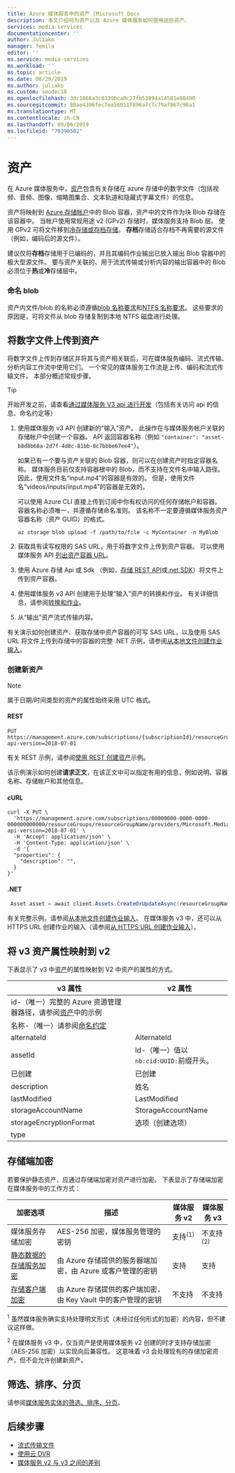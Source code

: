 ```yaml
---
title: Azure 媒体服务中的资产 |Microsoft Docs
description: 本文介绍何为资产以及 Azure 媒体服务如何使用这些资产。
services: media-services
documentationcenter: ''
author: Juliako
manager: femila
editor: ''
ms.service: media-services
ms.workload: ''
ms.topic: article
ms.date: 08/29/2019
ms.author: juliako
ms.custom: seodec18
ms.openlocfilehash: 3dc1866a3c0339bca0c27fb53894a14581e88490
ms.sourcegitcommit: 88ae4396fec7ea56011f896a7c7c79af867c90a1
ms.translationtype: MT
ms.contentlocale: zh-CN
ms.lasthandoff: 09/06/2019
ms.locfileid: "70390502"
---
```

# <a name="assets"></a>资产

在 Azure 媒体服务中，[资产](https://docs.microsoft.com/rest/api/media/assets)包含有关存储在 azure 存储中的数字文件（包括视频、音频、图像、缩略图集合、文本轨道和隐藏式字幕文件）的信息。 

资产将映射到 [Azure 存储帐户](storage-account-concept.md)中的 Blob 容器，资产中的文件作为块 Blob 存储在该容器中。 当帐户使用常规用途 v2 (GPv2) 存储时，媒体服务支持 Blob 层。 使用 GPv2 可将文件移到[冷存储或存档存储](https://docs.microsoft.com/azure/storage/blobs/storage-blob-storage-tiers)。 **存档**存储适合存档不再需要的源文件（例如，编码后的源文件）。

建议仅将**存档**存储用于已编码的，并且其编码作业输出已放入输出 Blob 容器中的极大型源文件。 要与资产关联的、用于流式传输或分析内容的输出容器中的 Blob 必须位于**热**或**冷**存储层中。

### <a name="naming-blobs"></a>命名 blob

资产内文件/blob 的名称必须遵循[blob 名称要求](https://docs.microsoft.com/rest/api/storageservices/Naming-and-Referencing-Containers--Blobs--and-Metadata)和[NTFS 名称要求](https://docs.microsoft.com/windows/win32/fileio/naming-a-file)。 这些要求的原因是，可将文件从 blob 存储复制到本地 NTFS 磁盘进行处理。

## <a name="upload-digital-files-into-assets"></a>将数字文件上传到资产

将数字文件上传到存储区并将其与资产相关联后，可在媒体服务编码、流式传输、分析内容工作流中使用它们。 一个常见的媒体服务工作流是上传、编码和流式传输文件。 本部分概述常规步骤。

> [!TIP]
> 开始开发之前，请查看[通过媒体服务 V3 api 进行开发](media-services-apis-overview.md)（包括有关访问 api 的信息、命名约定等）

1. 使用媒体服务 v3 API 创建新的“输入”资产。 此操作在与媒体服务帐户关联的存储帐户中创建一个容器。 API 返回容器名称（例如 `"container": "asset-b8d8b68a-2d7f-4d8c-81bb-8c7bbbe67ee4"`）。
   
    如果已有一个要与资产关联的 Blob 容器，则可以在创建资产时指定容器名称。 媒体服务目前仅支持容器根中的 Blob，而不支持在文件名中输入路径。 因此，使用文件名“input.mp4”的容器是有效的。 但是，使用文件名“videos/inputs/input.mp4”的容器是无效的。

    可以使用 Azure CLI 直接上传到订阅中你有权访问的任何存储帐户和容器。 <br/>容器名称必须唯一，并遵循存储命名准则。 该名称不一定要遵循媒体服务资产容器名称（资产 GUID）的格式。 
    
    ```azurecli
    az storage blob upload -f /path/to/file -c MyContainer -n MyBlob
    ```
2. 获取具有读写权限的 SAS URL，用于将数字文件上传到资产容器。 可以使用媒体服务 API [列出资产容器 URL](https://docs.microsoft.com/rest/api/media/assets/listcontainersas)。
3. 使用 Azure 存储 Api 或 Sdk （例如，[存储 REST API](../../storage/common/storage-rest-api-auth.md)或[.net SDK](../../storage/blobs/storage-quickstart-blobs-dotnet.md)）将文件上传到资产容器。 
4. 使用媒体服务 v3 API 创建用于处理“输入”资产的转换和作业。 有关详细信息，请参阅[转换和作业](transform-concept.md)。
5. 从“输出”资产流式传输内容。

有关演示如何创建资产、获取存储中资产容器的可写 SAS URL，以及使用 SAS URL 将文件上传到存储中的容器的完整 .NET 示例，请参阅[从本地文件创建作业输入](job-input-from-local-file-how-to.md)。

### <a name="create-a-new-asset"></a>创建新资产

> [!NOTE]
> 属于日期/时间类型的资产的属性始终采用 UTC 格式。

#### <a name="rest"></a>REST

```
PUT https://management.azure.com/subscriptions/{subscriptionId}/resourceGroups/{resourceGroupName}/providers/Microsoft.Media/mediaServices/{amsAccountName}/assets/{assetName}?api-version=2018-07-01
```

有关 REST 示例，请参阅[使用 REST 创建资产](https://docs.microsoft.com/rest/api/media/assets/createorupdate#examples)示例。

该示例演示如何创建**请求正文**，在该正文中可以指定有用的信息，例如说明、容器名称、存储帐户和其他信息。

#### <a name="curl"></a>cURL

```cURL
curl -X PUT \
  'https://management.azure.com/subscriptions/00000000-0000-0000-000000000000/resourceGroups/resourceGroupName/providers/Microsoft.Media/mediaServices/amsAccountName/assets/myOutputAsset?api-version=2018-07-01' \
  -H 'Accept: application/json' \
  -H 'Content-Type: application/json' \
  -d '{
  "properties": {
    "description": "",
  }
}'
```

#### <a name="net"></a>.NET

```csharp
 Asset asset = await client.Assets.CreateOrUpdateAsync(resourceGroupName, accountName, assetName, new Asset());
```

有关完整示例，请参阅[从本地文件创建作业输入](job-input-from-local-file-how-to.md)。 在媒体服务 v3 中，还可以从 HTTPS URL 创建作业的输入（请参阅[从 HTTPS URL 创建作业输入](job-input-from-http-how-to.md)）。

## <a name="map-v3-asset-properties-to-v2"></a>将 v3 资产属性映射到 v2

下表显示了 v3 中[资产](https://docs.microsoft.com/rest/api/media/assets/createorupdate#asset)的属性映射到 V2 中资产的属性的方式。

|v3 属性|v2 属性|
|---|---|
|id-（唯一）完整的 Azure 资源管理器路径，请参阅[资产](https://docs.microsoft.com/rest/api/media/assets/createorupdate)中的示例||
|名称-（唯一）请参阅[命名约定](media-services-apis-overview.md#naming-conventions) ||
|alternateId|AlternateId|
|assetId|Id-（唯一）值以`nb:cid:UUID:`前缀开头。|
|已创建|已创建|
|description|姓名|
|lastModified|LastModified|
|storageAccountName|StorageAccountName|
|storageEncryptionFormat| 选项（创建选项）|
|type||

## <a name="storage-side-encryption"></a>存储端加密

若要保护静态资产，应通过存储端加密对资产进行加密。 下表显示了存储端加密在媒体服务中的工作方式：

|加密选项|描述|媒体服务 v2|媒体服务 v3|
|---|---|---|---|
|媒体服务存储加密|AES-256 加密，媒体服务管理的密钥|支持<sup>(1)</sup>|不支持<sup>(2)</sup>|
|[静态数据的存储服务加密](https://docs.microsoft.com/azure/storage/common/storage-service-encryption)|由 Azure 存储提供的服务器端加密，由 Azure 或客户管理的密钥|支持|支持|
|[存储客户端加密](https://docs.microsoft.com/azure/storage/common/storage-client-side-encryption)|由 Azure 存储提供的客户端加密，由 Key Vault 中的客户管理的密钥|不支持|不支持|

<sup>1</sup> 虽然媒体服务确实支持处理明文形式（未经过任何形式的加密）的内容，但不建议这样做。

<sup>2</sup> 在媒体服务 v3 中，仅当资产是使用媒体服务 v2 创建的时才支持存储加密（AES-256 加密）以实现向后兼容性。 这意味着 v3 会处理现有的存储加密资产，但不会允许创建新资产。

## <a name="filtering-ordering-paging"></a>筛选、排序、分页

请参阅[媒体服务实体的筛选、排序、分页](entities-overview.md)。

## <a name="next-steps"></a>后续步骤

* [流式传输文件](stream-files-dotnet-quickstart.md)
* [使用云 DVR](live-event-cloud-dvr.md)
* [媒体服务 v2 与 v3 之间的差别](migrate-from-v2-to-v3.md)
